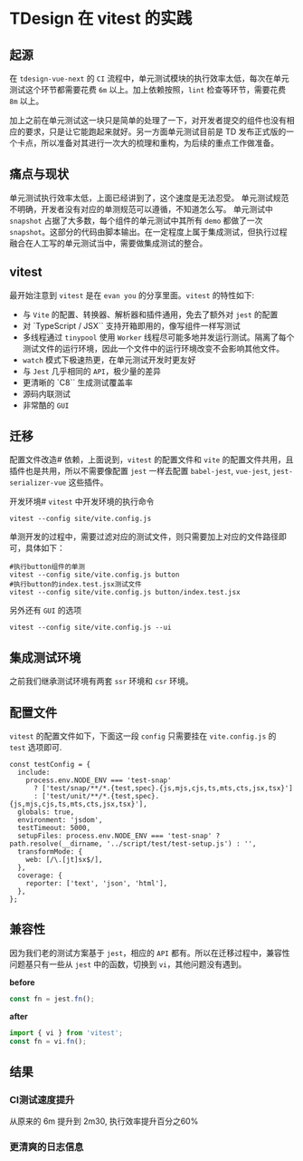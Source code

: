 # TDesign 在 vitest 的实践

## 起源

在 `tdesign-vue-next` 的 `CI` 流程中，单元测试模块的执行效率太低，每次在单元测试这个环节都需要花费 `6m` 以上。加上依赖按照，`lint` 检查等环节，需要花费 `8m` 以上。

加上之前在单元测试这一块只是简单的处理了一下，对开发者提交的组件也没有相应的要求，只是让它能跑起来就好。另一方面单元测试目前是 TD 发布正式版的一个卡点，所以准备对其进行一次大的梳理和重构，为后续的重点工作做准备。

## 痛点与现状

单元测试执行效率太低，上面已经讲到了，这个速度是无法忍受。
单元测试规范不明确，开发者没有对应的单测规范可以遵循，不知道怎么写。
单元测试中 `snapshot` 占据了大多数，每个组件的单元测试中其所有 `demo` 都做了一次 `snapshot`。这部分的代码由脚本输出。在一定程度上属于集成测试，但执行过程融合在人工写的单元测试当中，需要做集成测试的整合。

## vitest

最开始注意到 `vitest` 是在 `evan you` 的分享里面。`vitest` 的特性如下:

- 与 `Vite` 的配置、转换器、解析器和插件通用，免去了额外对 `jest` 的配置
- 对 `TypeScript / JSX`` 支持开箱即用的，像写组件一样写测试
- 多线程通过 `tinypool` 使用 `Worker` 线程尽可能多地并发运行测试。隔离了每个测试文件的运行环境，因此一个文件中的运行环境改变不会影响其他文件。
- `watch` 模式下极速热更，在单元测试开发时更友好
- 与 `Jest` 几乎相同的 `API`，极少量的差异
- 更清晰的 `C8`` 生成测试覆盖率
- 源码内联测试
- 非常酷的 `GUI`

## 迁移

配置文件改造#
依赖，上面说到，`vitest` 的配置文件和 `vite` 的配置文件共用，且插件也是共用，所以不需要像配置 `jest` 一样去配置 `babel-jest`, `vue-jest`, `jest-serializer-vue` 这些插件。

开发环境#
`vitest` 中开发环境的执行命令

```shell
vitest --config site/vite.config.js 
```

单测开发的过程中，需要过滤对应的测试文件，则只需要加上对应的文件路径即可，具体如下：

```shell
#执行button组件的单测
vitest --config site/vite.config.js button
#执行button的index.test.jsx测试文件
vitest --config site/vite.config.js button/index.test.jsx 
```

另外还有 `GUI` 的选项

```shell
vitest --config site/vite.config.js --ui
```

## 集成测试环境

之前我们继承测试环境有两套 `ssr` 环境和 `csr` 环境。

## 配置文件

`vitest` 的配置文件如下，下面这一段 `config` 只需要挂在 `vite.config.js` 的 `test` 选项即可.

```shell
const testConfig = {
  include:
    process.env.NODE_ENV === 'test-snap'
      ? ['test/snap/**/*.{test,spec}.{js,mjs,cjs,ts,mts,cts,jsx,tsx}']
      : ['test/unit/**/*.{test,spec}.{js,mjs,cjs,ts,mts,cts,jsx,tsx}'],
  globals: true,
  environment: 'jsdom',
  testTimeout: 5000,
  setupFiles: process.env.NODE_ENV === 'test-snap' ? path.resolve(__dirname, '../script/test/test-setup.js') : '',
  transformMode: {
    web: [/\.[jt]sx$/],
  },
  coverage: {
    reporter: ['text', 'json', 'html'],
  },
};
```

## 兼容性

因为我们老的测试方案基于 `jest`，相应的 `API` 都有。所以在迁移过程中，兼容性问题基只有一些从 `jest` 中的函数，切换到 `vi`，其他问题没有遇到。

**before**

```js
const fn = jest.fn();
```

**after**

```js
import { vi } from 'vitest';
const fn = vi.fn();
```

## 结果

### CI测试速度提升

从原来的 6m 提升到 2m30, 执行效率提升百分之60%

### 更清爽的日志信息
